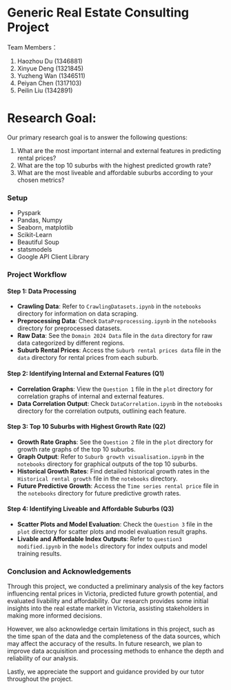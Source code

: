 # Generic Real Estate Consulting Project
Team Members：
1. Haozhou Du (1346881)
2. Xinyue Deng (1321845)
3. Yuzheng Wan (1346511)
4. Peiyan Chen (1317103)
5. Peilin Liu (1342891)

# Research Goal:

Our primary research goal is to answer the following questions:

 1. What are the most important internal and external features in predicting rental prices? 
 2. What are the top 10 suburbs with the highest predicted growth rate?
 3. What are the most liveable and affordable suburbs according to your chosen metrics?
    
### Setup
- Pyspark
- Pandas, Numpy
- Seaborn, matplotlib
- Scikit-Learn
- Beautiful Soup
- statsmodels
- Google API Client Library
   
### Project Workflow

#### Step 1: Data Processing
- **Crawling Data**: Refer to `CrawlingDatasets.ipynb` in the `notebooks` directory for information on data scraping.
- **Preprocessing Data**: Check `DataPreprocessing.ipynb` in the `notebooks` directory for preprocessed datasets.
- **Raw Data**: See the `Domain 2024 Data` file in the `data` directory for raw data categorized by different regions.
- **Suburb Rental Prices**: Access the `Suburb rental prices data` file in the `data` directory for rental prices from each suburb.

#### Step 2: Identifying Internal and External Features (Q1)
- **Correlation Graphs**: View the `Question 1` file in the `plot` directory for correlation graphs of internal and external features.
- **Data Correlation Output**: Check `DataCorrelation.ipynb` in the `notebooks` directory for the correlation outputs, outlining each feature.

#### Step 3: Top 10 Suburbs with Highest Growth Rate (Q2)
- **Growth Rate Graphs**: See the `Question 2` file in the `plot` directory for growth rate graphs of the top 10 suburbs.
- **Graph Output**: Refer to `Suburb growth visualisation.ipynb` in the `notebooks` directory for graphical outputs of the top 10 suburbs.
- **Historical Growth Rates**: Find detailed historical growth rates in the `Historical rental growth` file in the `notebooks` directory.
- **Future Predictive Growth**: Access the `Time series rental price` file in the `notebooks` directory for future predictive growth rates.

#### Step 4: Identifying Liveable and Affordable Suburbs (Q3)
- **Scatter Plots and Model Evaluation**: Check the `Question 3` file in the `plot` directory for scatter plots and model evaluation result graphs.
- **Livable and Affordable Index Outputs**: Refer to `question3 modified.ipynb` in the `models` directory for index outputs and model training results.

### Conclusion and Acknowledgements

Through this project, we conducted a preliminary analysis of the key factors influencing rental prices in Victoria, predicted future growth potential, and evaluated livability and affordability. Our research provides some initial insights into the real estate market in Victoria, assisting stakeholders in making more informed decisions.

However, we also acknowledge certain limitations in this project, such as the time span of the data and the completeness of the data sources, which may affect the accuracy of the results. In future research, we plan to improve data acquisition and processing methods to enhance the depth and reliability of our analysis.

Lastly, we appreciate the support and guidance provided by our tutor throughout the project.
